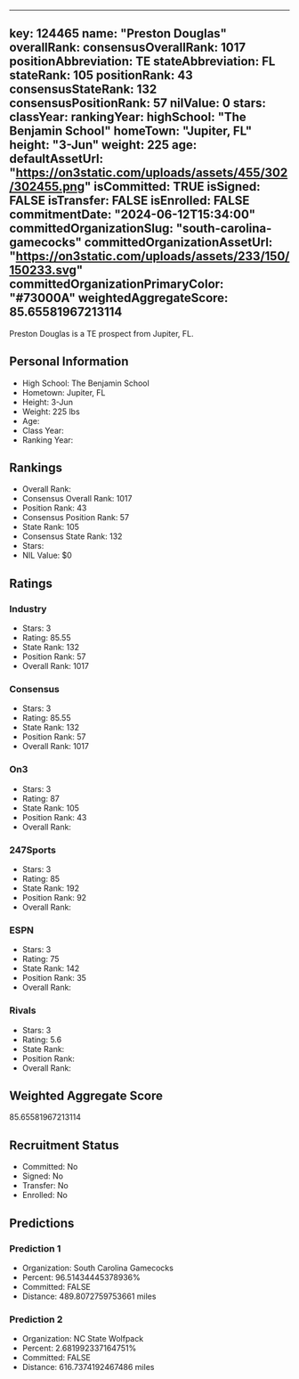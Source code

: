 ---
  key: 124465
  name: "Preston Douglas"
  overallRank: 
  consensusOverallRank: 1017
  positionAbbreviation: TE
  stateAbbreviation: FL
  stateRank: 105
  positionRank: 43
  consensusStateRank: 132
  consensusPositionRank: 57
  nilValue: 0
  stars: 
  classYear: 
  rankingYear: 
  highSchool: "The Benjamin School"
  homeTown: "Jupiter, FL"
  height: "3-Jun"
  weight: 225
  age: 
  defaultAssetUrl: "https://on3static.com/uploads/assets/455/302/302455.png"
  isCommitted: TRUE
  isSigned: FALSE
  isTransfer: FALSE
  isEnrolled: FALSE
  commitmentDate: "2024-06-12T15:34:00"
  committedOrganizationSlug: "south-carolina-gamecocks"
  committedOrganizationAssetUrl: "https://on3static.com/uploads/assets/233/150/150233.svg"
  committedOrganizationPrimaryColor: "#73000A"
  weightedAggregateScore: 85.65581967213114
  ---
  
  Preston Douglas is a TE prospect from Jupiter, FL.
  
  ## Personal Information
  - High School: The Benjamin School
  - Hometown: Jupiter, FL
  - Height: 3-Jun
  - Weight: 225 lbs
  - Age: 
  - Class Year: 
  - Ranking Year: 
  
  ## Rankings
  - Overall Rank: 
  - Consensus Overall Rank: 1017
  - Position Rank: 43
  - Consensus Position Rank: 57
  - State Rank: 105
  - Consensus State Rank: 132
  - Stars: 
  - NIL Value: $0
  
  ## Ratings
  
  ### Industry
  - Stars: 3
  - Rating: 85.55
  - State Rank: 132
  - Position Rank: 57
  - Overall Rank: 1017
  
  ### Consensus
  - Stars: 3
  - Rating: 85.55
  - State Rank: 132
  - Position Rank: 57
  - Overall Rank: 1017
  
  ### On3
  - Stars: 3
  - Rating: 87
  - State Rank: 105
  - Position Rank: 43
  - Overall Rank: 
  
  ### 247Sports
  - Stars: 3
  - Rating: 85
  - State Rank: 192
  - Position Rank: 92
  - Overall Rank: 
  
  ### ESPN
  - Stars: 3
  - Rating: 75
  - State Rank: 142
  - Position Rank: 35
  - Overall Rank: 
  
  ### Rivals
  - Stars: 3
  - Rating: 5.6
  - State Rank: 
  - Position Rank: 
  - Overall Rank: 
  
  ## Weighted Aggregate Score
  85.65581967213114
  
  ## Recruitment Status
  - Committed: No
  - Signed: No
  - Transfer: No
  - Enrolled: No
  
  
  
  ## Predictions
  
  ### Prediction 1
  - Organization: South Carolina Gamecocks
  - Percent: 96.51434445378936%
  - Committed: FALSE
  - Distance: 489.8072759753661 miles
  
  ### Prediction 2
  - Organization: NC State Wolfpack
  - Percent: 2.681992337164751%
  - Committed: FALSE
  - Distance: 616.7374192467486 miles
  